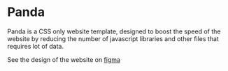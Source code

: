# Panda

Panda is a CSS only website template, designed to boost the speed of the website by reducing the number of javascript libraries and other files that requires lot of data.

See the design of the website on <a href="https://www.figma.com/proto/BJrXjVIT6cwEKJJLkHyraRuU/Home?node-id=5%3A2&scaling=min-zoom" target="_blank">figma</a>
